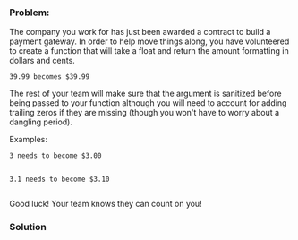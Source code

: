 ### Problem:
<p>The company you work for has just been awarded a contract to build a payment gateway. In order to help move things along, you have volunteered to create a function that will take a float and return the amount formatting in dollars and cents.</p>
<p><code>39.99 becomes $39.99</code></p>
<p>The rest of your team will make sure that the argument is sanitized before being passed to your function although you will need to account for adding trailing zeros if they are missing (though you won&apos;t have to worry about a dangling period).</p>
<p>Examples:</p>
<pre><code>3 needs to become $3.00

3.1 needs to become $3.10</code></pre><p>Good luck! Your team knows they can count on you!</p>

### Solution